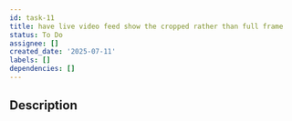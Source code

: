 ```yaml
---
id: task-11
title: have live video feed show the cropped rather than full frame
status: To Do
assignee: []
created_date: '2025-07-11'
labels: []
dependencies: []
---
```


## Description
